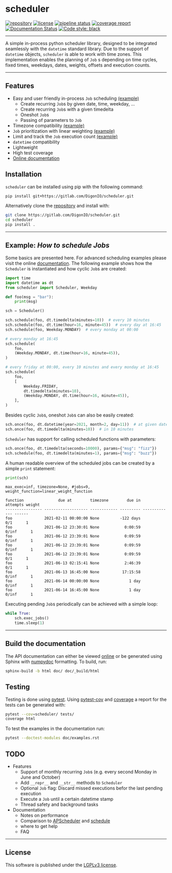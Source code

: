 # scheduler

[![repository](https://img.shields.io/badge/src-GitLab-orange)](https://gitlab.com/DigonIO/scheduler)
[![license](https://img.shields.io/pypi/l/scheduler)](https://gitlab.com/DigonIO/scheduler/-/blob/master/LICENSE)
[![pipeline status](https://gitlab.com/DigonIO/scheduler/badges/master/pipeline.svg)](https://gitlab.com/DigonIO/scheduler/-/pipelines)
[![coverage report](https://gitlab.com/DigonIO/scheduler/badges/master/coverage.svg)](https://gitlab.com/DigonIO/scheduler/-/pipelines)
[![Documentation Status](https://readthedocs.org/projects/python-scheduler/badge/?version=latest)](https://python-scheduler.readthedocs.io/en/latest/?badge=latest)
[![Code style: black](https://img.shields.io/badge/code%20style-black-000000.svg)](https://github.com/psf/black)

---

A simple in-process python scheduler library, designed to be integrated seamlessly with the `datetime` standard library. Due to the support of `datetime` objects, `scheduler` is able to work with time zones. This implementation enables the planning of `Job` s depending on time cycles, fixed times, weekdays, dates, weights, offsets and execution counts.

---

## Features

+ Easy and user friendly in-process `Job` scheduling [(example)](https://python-scheduler.readthedocs.io/en/latest/examples.html#general-job-scheduling)
  + Create recurring `Job`s by given date, time, weekday, ...
  + Create recurring `Job`s with a given timedelta
  + Oneshot `Job`s
  + Passing of parameters to `Job`
+ Timezone compatibility [(example)](https://python-scheduler.readthedocs.io/en/latest/examples.html#how-to-use-time-zones)
+ `Job` prioritization with linear weighting [(example)](https://python-scheduler.readthedocs.io/en/latest/examples.html#weights)
+ Limit and track the `Job` execution count [(example)](https://python-scheduler.readthedocs.io/en/latest/examples.html#how-to-use-time-zones)
+ `datetime` compatibility
+ Lightweight
+ High test coverage
+ [Online documentation](https://python-scheduler.readthedocs.io/en/latest/index.html)

## Installation

`scheduler` can be installed using pip with the following command:

```bash
pip install git+https://gitlab.com/DigonIO/scheduler.git
```

Alternatively clone the [repository](https://gitlab.com/DigonIO/scheduler) and install with:

```bash
git clone https://gitlab.com/DigonIO/scheduler.git
cd scheduler
pip install .
```

---

## Example: *How to schedule Jobs*

Some basics are presented here. For advanced scheduling examples please visit the online [documentation](https://python-scheduler.readthedocs.io/en/latest/examples.html). The following example shows how the `Scheduler` is instantiated and how cyclic `Job`s are created:

[//]: # (This example is not directly included in the testing environment. Make sure to also update the corresponding test in tests/test_readme.py when updating the following example.)

```py
import time
import datetime as dt
from scheduler import Scheduler, Weekday

def foo(msg = "bar"):
    print(msg)

sch = Scheduler()

sch.schedule(foo, dt.timedelta(minutes=10))  # every 10 minutes
sch.schedule(foo, dt.time(hour=16, minute=45))  # every day at 16:45
sch.schedule(foo, Weekday.MONDAY)  # every monday at 00:00

# every monday at 16:45
sch.schedule(
    foo,
    (Weekday.MONDAY, dt.time(hour=16, minute=45)),
)

# every friday at 00:00, every 10 minutes and every monday at 16:45
sch.schedule(
    foo,
    [
        Weekday.FRIDAY,
        dt.timedelta(minutes=10),
        (Weekday.MONDAY, dt.time(hour=16, minute=45)),
    ],
)
```

Besides cyclic `Job`s, oneshot `Job`s can also be easily created:

```py
sch.once(foo, dt.datetime(year=2021, month=2, day=11))  # at given datetime
sch.once(foo, dt.timedelta(minutes=10))  # in 10 minutes
```

`Scheduler` has support for calling scheduled functions with parameters:

```py
sch.once(foo, dt.timedelta(seconds=10000), params={"msg": "fizz"})
sch.schedule(foo, dt.timedelta(minutes=1), params={"msg": "buzz"})
```

A human readable overview of the scheduled jobs can be created by a simple `print` statement:

```py
print(sch)
```

```text
max_exec=inf, timezone=None, #jobs=9, weight_function=linear_weight_function

function               due at        timezone        due in      attempts weight
---------------- ------------------- ------------ --------- ------------- ------
foo              2021-02-11 00:00:00 None         -122 days           0/1      1
foo              2021-06-12 23:30:01 None           0:00:59         0/inf      1
foo              2021-06-12 23:39:01 None           0:09:59         0/inf      1
foo              2021-06-12 23:39:01 None           0:09:59         0/inf      1
foo              2021-06-12 23:39:01 None           0:09:59           0/1      1
foo              2021-06-13 02:15:41 None           2:46:39           0/1      1
foo              2021-06-13 16:45:00 None          17:15:58         0/inf      1
foo              2021-06-14 00:00:00 None             1 day         0/inf      1
foo              2021-06-14 16:45:00 None             1 day         0/inf      1
```

Executing pending `Job`s periodically can be achieved with a simple loop:

```py
while True:
    sch.exec_jobs()
    time.sleep(1)
```

---

## Build the documentation

The API documentation can either be viewed [online](https://python-scheduler.readthedocs.io/en/latest/index.html) or be generated using Sphinx with [numpydoc](https://numpydoc.readthedocs.io/en/latest/format.html) formatting. To build, run:

```bash
sphinx-build -b html doc/ doc/_build/html
```

## Testing

Testing is done using [pytest](https://pypi.org/project/pytest/). Using [pytest-cov](https://pypi.org/project/pytest-cov/) and [coverage](https://pypi.org/project/coverage/) a report for the tests can be generated with:

```bash
pytest --cov=scheduler/ tests/
coverage html
```

To test the examples in the documentation run:

```bash
pytest --doctest-modules doc/examples.rst
```

## TODO

+ Features
  + Support of monthly recurring `Job`s (e.g. every second Monday in June and October)
  + Add `__repr__` and `__str__` methods to `Scheduler`
  + Optional `Job` flag: Discard missed executions befor the last pending execution
  + Execute a `Job` until a certain datetime stamp
  + Thread safety and background tasks
+ Documentation
  + Notes on performance
  + Comparison to [APScheduler](https://github.com/agronholm/apscheduler) and [schedule](https://github.com/dbader/schedule)
  + where to get help
  + FAQ

---

## License

This software is published under the [LGPLv3 license](https://www.gnu.org/licenses/lgpl-3.0.en.html).
